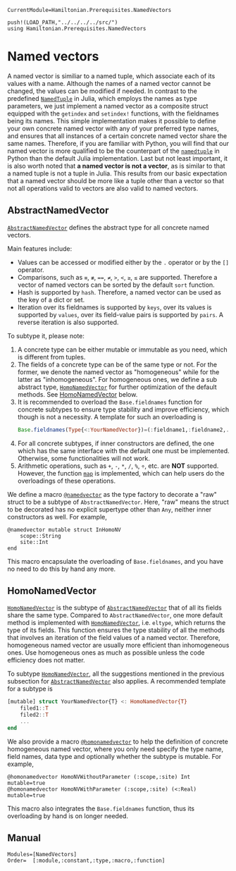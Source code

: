 ```@meta
CurrentModule=Hamiltonian.Prerequisites.NamedVectors
```

```@setup namedvectors
push!(LOAD_PATH,"../../../../src/")
using Hamiltonian.Prerequisites.NamedVectors
```

# Named vectors

A named vector is similiar to a named tuple, which associate each of its values with a name. Although the names of a named vector cannot be changed, the values can be modified if needed. In contrast to the predefined [`NamedTuple`](https://docs.julialang.org/en/v1/base/base/#Core.NamedTuple) in Julia, which employs the names as type parameters, we just implement a named vector as a composite struct equipped with the `getindex` and `setindex!` functions, with the fieldnames being its names. This simple implementation makes it possible to define your own concrete named vector with any of your preferred type names, and ensures that all instances of a certain concrete named vector share the same names. Therefore, if you are familiar with Python, you will find that our named vector is more qualified to be the counterpart of the [`namedtuple`](https://docs.python.org/3.7/library/collections.html#collections.namedtuple) in Python than the default Julia implementation. Last but not least important, it is also worth noted that **a named vector is not a vector**, as is similar to that a named tuple is not a tuple in Julia. This results from our basic expectation that a named vector should be more like a tuple other than a vector so that not all operations valid to vectors are also valid to named vectors.

## AbstractNamedVector

[`AbstractNamedVector`](@ref) defines the abstract type for all concrete named vectors.

Main features include:
* Values can be accessed or modified either by the `.` operator or by the `[]` operator.
* Comparisons, such as `≡`, `≢`, `==`, `≠`, `>`, `<`, `≥`, `≤` are supported. Therefore a vector of named vectors can be sorted by the default `sort` function.
* Hash is supported by `hash`. Therefore, a named vector can be used as the key of a dict or set.
* Iteration over its fieldnames is supported by `keys`, over its values is supported by `values`, over its field-value pairs is supported by `pairs`.
  A reverse iteration is also supported.

To subtype it, please note:
1. A concrete type can be either mutable or immutable as you need, which is different from tuples.
2. The fields of a concrete type can be of the same type or not. For the former, we denote the named vector as "homogeneous" while for the latter as "inhomogeneous".
   For homogeneous ones, we define a sub abstract type, [`HomoNamedVector`](@ref) for further optimization of the default methods. See [HomoNamedVector](@ref) below.
3. It is recommended to overload the `Base.fieldnames` function for concrete subtypes to ensure type stability and improve efficiency, which though is not a necessity.
   A template for such an overloading is
   ```julia
   Base.fieldnames(Type{<:YourNamedVector})=(:fieldname1,:fieldname2,...)
   ```
4. For all concrete subtypes, if inner constructors are defined, the one which has the same interface with the default one must be implemented.
   Otherwise, some functionalities will not work.
5. Arithmetic operations, such as `+`, `-`, `*`, `/`, `%`, `÷`, etc. are **NOT** supported.
   However, the function [`map`](@ref) is implemented, which can help users do the overloadings of these operations.

We define a macro [`@namedvector`](@ref) as the type factory to decorate a "raw" struct to be a subtype of `AbstractNamedVector`. Here, "raw" means the struct to be decorated has no explicit supertype other than `Any`, neither inner constructors as well. For example,
```@repl namedvectors
@namedvector mutable struct InHomoNV
    scope::String
    site::Int
end
```
This macro encapsulate the overloading of `Base.fieldnames`, and you have no need to do this by hand any more.

## HomoNamedVector

[`HomoNamedVector`](@ref) is the subtype of [`AbstractNamedVector`](@ref) that of all its fields share the same type. Compared to `AbstractNamedVector`, one more default method is implemented with [`HomoNamedVector`](@ref), i.e. `eltype`, which returns the type of its fields. This function ensures the type stability of all the methods that involves an iteration of the field values of a named vector. Therefore, homogeneous named vector are usually more efficient than inhomogeneous ones. Use homogeneous ones as much as possible unless the code efficiency does not matter.

To subtype [`HomoNamedVector`](@ref), all the suggestions mentioned in the previous subsection for [`AbstractNamedVector`](@ref) also applies. A recommended template for a subtype is
```julia
[mutable] struct YourNamedVector{T} <: HomoNamedVector{T}
    filed1::T
    filed2::T
    ...
end
```
We also provide a macro [`@homonamedvector`](@ref) to help the definition of concrete homogeneous named vector, where you only need specify the type name, field names, data type and optionally whether the subtype is mutable. For example,
```@repl namedvectors
@homonamedvector HomoNVWithoutParameter (:scope,:site) Int mutable=true
@homonamedvector HomoNVWithParameter (:scope,:site) (<:Real) mutable=true
```
This macro also integrates the `Base.fieldnames` function, thus its overloading by hand is on longer needed.

## Manual

```@autodocs
Modules=[NamedVectors]
Order=  [:module,:constant,:type,:macro,:function]
```
